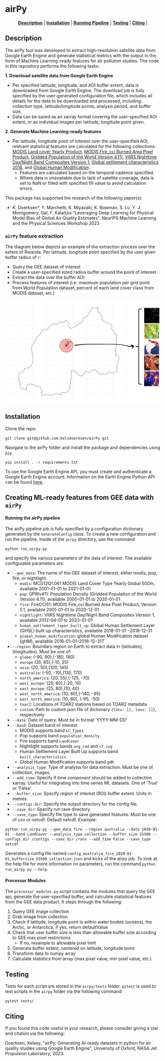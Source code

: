 # airPy
<div align="center">
<p>
<b><a href="#-description">Description</a></b>
|
<b><a href="#-installation">Installation</a></b>
|
<b><a href="#-running-the-airpy-pipeline">Running Pipeline</a></b>
|
<b><a href="#-testing">Testing</a></b>
|
<b><a href="#-description">Citing</a></b>
|
</p>
</div>

## Description
The airPy tool was developed to extract high-resolution satellite data from Google Earth Engine and generate statistical metrics with the output in the form of Machine Learning-ready features for air pollution studies.
The code in this repository performs the following tasks:

**1. Download satellite data from Google Earth Engine**
  * Per specified latitude, longitude, and AOI buffer extent, data is downloaded from Google Earth Engine. The download job is fully specified by the user-generated configuration file, which includes all details for the data to be downloaded and processed, including: collection type, latitude/longitude points, analysis period, and buffer size.
  * Data can be saved as an xarray format covering the user-specified AOI extent, or as individual images per latitude, longitude point given.

**2. Generate Machine Learning-ready features**
* Per latitude, longitude point of interest over the user-specified AOI, relevant statistical features are calculated for the following collections: [MODIS Land cover Yearly Product](https://developers.google.com/earth-engine/datasets/catalog/MODIS_061_MCD12Q1#citations), [MODIS Fire_cci Burned Area Pixel Product](https://developers.google.com/earth-engine/datasets/catalog/ESA_CCI_FireCCI_5_1#description), [Gridded Population of the World Version 4.11)](https://developers.google.com/earth-engine/datasets/catalog/CIESIN_GPWv411_GPW_Population_Density), [VIIRS Nighttime Day/Night Band Composites Version 1](https://developers.google.com/earth-engine/datasets/catalog/NOAA_VIIRS_DNB_MONTHLY_V1_VCMCFG),
[Global settlement characteristics 2018](https://developers.google.com/earth-engine/datasets/catalog/JRC_GHSL_P2023A_GHS_BUILT_C), and [Global Human Modification](https://developers.google.com/earth-engine/datasets/catalog/CSP_HM_GlobalHumanModification#citations).
    * Features are calculated based on the temporal cadence specified.
    * Where data is unavailable due to lack of satellite coverage, data is set to NaN or filled with specified fill value to avoid calculation errors.

This package has supported the research of the following paper(s):
*  K. Doerksen*, Y. Marchetti, K. Miyazaki, K. Bowman, S. Lu, Y. J. Montgomery, Gal, F. Kalaitzis “Leveraging Deep Learning for Physical Model Bias of Global Air Quality Estimates”. NeurIPS Machine Learning and the Physical Sciences Workshop 2023

### `airPy` feature extraction
The diagram below depicts an example of the extraction process over the extent of Rwanda. Per latitude, longitude point specified by the user given buffer radius of `r`:
* Query the GEE dataset of interest
* Create a user-specified sized radius buffer around the point of interest
* Extract the data over the buffer AOI
* Process features of interest (i.e. maximum population per grid point from World Population dataset, percent of each land cover class from MODIS dataset, etc.)

![`airPy` AOI extraction process.](paper/figures/airpy_updated.png)

## Installation
Clone the repo: 
```
git clone git@github.com:kelsdoerksen/airPy.git
```
Navigate to the airPy folder and install the package and dependencies using `pip`.
```
pip install . -r requirements.txt  
```

To use the Google Earth Engine API, you must create and authenticate a Google Earth Engine account. Information on the Earth Engine Python API can be found [here](https://developers.google.com/earth-engine/tutorials/community/intro-to-python-api). 

## Creating ML-ready features from GEE data with ``airPy``
#### Running the airPy pipeline
The airPy pipeline job is fully specified by a configuration dictionary generated by the `GenerateConfig` class. To create a new configuration and run the pipeline, inside of the ```airpy``` directory, use the command
```
python run_airpy.py
```
and specify the various parameters of the data of interest. The available configurable parameters are:
* `--gee_data`: The name of the GEE dataset of interest, either modis, pop, fire, or nightlight.
    *    `modis`: MCD12Q1.061 MODIS Land Cover Type Yearly Global 500m, available 2001-01-01 to 2021-01-01
    *    `pop`: GPWv411: Population Density (Gridded Population of the World Version 4.11), available 2000-01-01 to 2020-01-01
    *    `fire`: FireCCI51: MODIS Fire_cci Burned Area Pixel Product, Version 5.1, available 2001-01-01 to 2020-12-01
    *    `nightlight`: VIIRS Nighttime Day/Night Band Composites Version 1, available 2012-04-01 to 2023-01-01
    *    `human_settlement_layer_built_up`: Global Human Settlement Layer (GHSL) built up characteristics, available 2018-01-01 –2018-12-31
    *    `global_human_modification`: global Human Modification dataset (gHM), available 2016-01-01–2016-12-31T
* `--region`: Boundary region on Earth to extract data in (latitudes), (longitudes). Must be one of:
    *   `globe`: (-90, 90),(-180, 180)
    *   `europe` (35, 65),(-10, 25)
    *   `asia`: (20, 50),(100, 145)
    *   `australia`: (-50, -10),(130, 170)
    *   `north_america`: (20, 55),(-125, -70)
    *   `west_europe`: (25, 80),(-20, 10)
    *   `east_europe`: (25, 80),(10, 40)
    *   `west_north_america`: (10, 80),(-140, -95)
    *   `east_north_america`: (10, 80), (-95, -50)
    *   `toar2`: Locations of TOAR2 stations based on TOAR2 metadata
    *   `custom`: Path to custom json file of dictionary `{lats: [], lons: []}`, respectively
* `--date`: Date of query. Must be in format 'YYYY-MM-DD'
* `--band`: Dataset band of interest.
    *    MODIS supports band `LC_Type1`
    *    Pop supports band `population_density`
    *    Fire supports band `LandCover`
    *    Nightlight supports bands `avg_rad` and `cf_cvg`
    *    Human Settlement Layer Built Up supports band `built_characteristics`
    *    Global Human Modification supports band `gHM`
* `--analysis_type`: Type of analysis for data extraction. Must be one of collection, images.
* `--add_time`: Specify if time component should be added to collection xarray. Useful for integrating into time series ML datasets. One of 'True' or 'False'
* `--buffer_size`: Specify region of interest (ROI) buffer extent. Units in metres.
* `--configs-dir`: Specify the output directory for the config file.
* `--save_dir`: Specify run rave directory.
* `--save_type`: Specify file type to save generated features. Must be one of csv or netcdf. Default netcdf.
Example:
```
python run_airpy.py --gee_data fire --region australia --date 2020-01-01 --band LandCover --analysis_type collection --buffer_size 55500 --configs_dir /configs --save_dir /runs --add_time False --save_type netcdf
```
Generates a config file named `config_australia_fire_2020-01-01_buffersize_55500_collection.json` and kicks of the airpy job.
To look at the help file for more information on parameters, run the command ```python run_airpy.py --help```.

#### Processor Modules
The ```processor_modules.py``` script contains the modules that query the GEE api, generate the user-specified buffer, and calculate statistical features from the GEE data product.
It steps through the following:
1. Query GEE image collection
2. Grab image from collection
3. Check if latitude, longitude point is within water bodies (oceans), the Arctic, or Antarctica, if yes, return defaultValue
4. Check that user buffer size is less than allowable buffer size according to GEE max pixel restrictions
    * If no, resample to allowable pixel limit
5. Generate buffer extent, centered on latitude, longitude point
6. Transform data to numpy array
7. Calculate statistics from array (max pixel value, min pixel value, etc.)

## Testing
Tests for each script are stored in the `airpy/tests` folder. `pytest` is used to test scripts in the `airpy` folder via the following command:
```
pytest tests/
```
## Citing
If you found this code useful in your research, please consider giving a star and citation via the following:

Doerksen, Kelsey, "airPy: Generating AI-ready datasets in python for air quality studies using Google Earth Engine", University of Oxford, NASA Jet Propulsion Laboratory, 2023.
